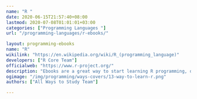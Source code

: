 ```yaml
---
name: "R "
date: 2020-06-15T21:57:40+08:00
lastmod: 2020-07-08T01:01:01+03:00
categories: ["Programming Languages "]
url: "/programming-languages/r-ebooks/"

layout: programming-ebooks
name: "R"
wikilink: "https://en.wikipedia.org/wiki/R_(programming_language)"
developers: ["R Core Team"]
officialweb: "https://www.r-project.org/"
description: "Ebooks are a great way to start learning R programming, download and read your ebooks for R on any device, free & paid versions are both available."
ogimage: "/img/programming/ways-covers/13-way-to-learn-r.png"
authors: ["All Ways to Study Team"]

---
```


